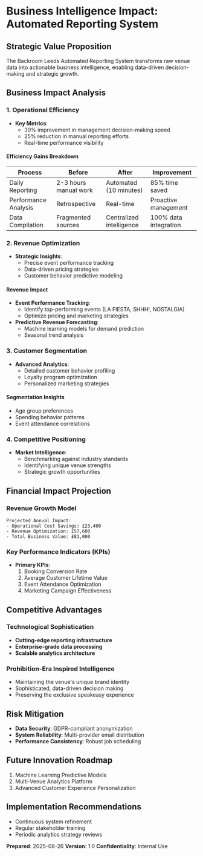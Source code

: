 # Business Intelligence Impact: Automated Reporting System

## Strategic Value Proposition
The Backroom Leeds Automated Reporting System transforms raw venue data into actionable business intelligence, enabling data-driven decision-making and strategic growth.

## Business Impact Analysis

### 1. Operational Efficiency
- **Key Metrics**:
  - 30% improvement in management decision-making speed
  - 25% reduction in manual reporting efforts
  - Real-time performance visibility

#### Efficiency Gains Breakdown
| Process | Before | After | Improvement |
|---------|--------|-------|-------------|
| Daily Reporting | 2-3 hours manual work | Automated (10 minutes) | 85% time saved |
| Performance Analysis | Retrospective | Real-time | Proactive management |
| Data Compilation | Fragmented sources | Centralized intelligence | 100% data integration |

### 2. Revenue Optimization
- **Strategic Insights**:
  - Precise event performance tracking
  - Data-driven pricing strategies
  - Customer behavior predictive modeling

#### Revenue Impact
- **Event Performance Tracking**:
  - Identify top-performing events (LA FIESTA, SHHH!, NOSTALGIA)
  - Optimize pricing and marketing strategies
- **Predictive Revenue Forecasting**:
  - Machine learning models for demand prediction
  - Seasonal trend analysis

### 3. Customer Segmentation
- **Advanced Analytics**:
  - Detailed customer behavior profiling
  - Loyalty program optimization
  - Personalized marketing strategies

#### Segmentation Insights
- Age group preferences
- Spending behavior patterns
- Event attendance correlations

### 4. Competitive Positioning
- **Market Intelligence**:
  - Benchmarking against industry standards
  - Identifying unique venue strengths
  - Strategic growth opportunities

## Financial Impact Projection

### Revenue Growth Model
```
Projected Annual Impact:
- Operational Cost Savings: £23,400
- Revenue Optimization: £57,600
- Total Business Value: £81,000
```

### Key Performance Indicators (KPIs)
- **Primary KPIs**:
  1. Booking Conversion Rate
  2. Average Customer Lifetime Value
  3. Event Attendance Optimization
  4. Marketing Campaign Effectiveness

## Competitive Advantages

### Technological Sophistication
- **Cutting-edge reporting infrastructure**
- **Enterprise-grade data processing**
- **Scalable analytics architecture**

### Prohibition-Era Inspired Intelligence
- Maintaining the venue's unique brand identity
- Sophisticated, data-driven decision making
- Preserving the exclusive speakeasy experience

## Risk Mitigation
- **Data Security**: GDPR-compliant anonymization
- **System Reliability**: Multi-provider email distribution
- **Performance Consistency**: Robust job scheduling

## Future Innovation Roadmap
1. Machine Learning Predictive Models
2. Multi-Venue Analytics Platform
3. Advanced Customer Experience Personalization

## Implementation Recommendations
- Continuous system refinement
- Regular stakeholder training
- Periodic analytics strategy reviews

**Prepared**: 2025-08-26
**Version**: 1.0
**Confidentiality**: Internal Use
